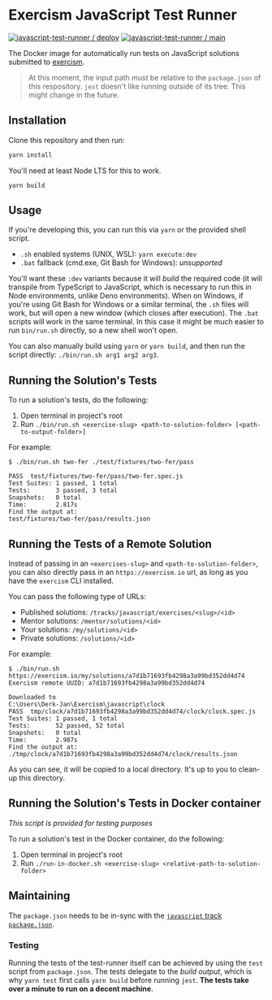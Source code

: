 # Exercism JavaScript Test Runner

[![javascript-test-runner / deploy](https://github.com/exercism/javascript-test-runner/actions/workflows/deploys.yml/badge.svg)](https://github.com/exercism/javascript-test-runner/actions/workflows/deploys.yml) [![javascript-test-runner / main](https://github.com/exercism/javascript-test-runner/actions/workflows/ci.js.yml/badge.svg)](https://github.com/exercism/javascript-test-runner/actions/workflows/ci.js.yml)

The Docker image for automatically run tests on JavaScript solutions submitted to [exercism][web-exercism].

> At this moment, the input path _must_ be relative to the `package.json` of this respository. `jest` doesn't like running outside of its tree. This might change in the future.

## Installation

Clone this repository and then run:

```bash
yarn install
```

You'll need at least Node LTS for this to work.

```
yarn build
```

## Usage

If you're developing this, you can run this via `yarn` or the provided shell script.

- `.sh` enabled systems (UNIX, WSL): `yarn execute:dev`
- `.bat` fallback (cmd.exe, Git Bash for Windows): _unsupported_

You'll want these `:dev` variants because it will _build_ the required code (it will transpile from TypeScript to JavaScript, which is necessary to run this in Node environments, unlike Deno environments). When on Windows, if you're using Git Bash for Windows or a similar terminal, the `.sh` files will work, but will open a new window (which closes after execution). The `.bat` scripts will work in the same terminal. In this case it might be much easier to run `bin/run.sh` directly, so a new shell won't open.

You can also manually build using `yarn` or `yarn build`, and then run the script directly: `./bin/run.sh arg1 arg2 arg3`.

## Running the Solution's Tests

To run a solution's tests, do the following:

1. Open terminal in project's root
2. Run `./bin/run.sh <exercise-slug> <path-to-solution-folder> [<path-to-output-folder>]`

For example:

```shell
$ ./bin/run.sh two-fer ./test/fixtures/two-fer/pass

PASS  test/fixtures/two-fer/pass/two-fer.spec.js
Test Suites: 1 passed, 1 total
Tests:       3 passed, 3 total
Snapshots:   0 total
Time:        2.817s
Find the output at:
test/fixtures/two-fer/pass/results.json
```

## Running the Tests of a Remote Solution

Instead of passing in an `<exercises-slug>` and `<path-to-solution-folder>`, you can also directly pass in an `https://exercism.io` url, as long as you have the `exercism` CLI installed.

You can pass the following type of URLs:

- Published solutions: `/tracks/javascript/exercises/<slug>/<id>`
- Mentor solutions: `/mentor/solutions/<id>`
- Your solutions: `/my/solutions/<id>`
- Private solutions: `/solutions/<id>`

For example:

```
$ ./bin/run.sh https://exercism.io/my/solutions/a7d1b71693fb4298a3a99bd352dd4d74
Exercism remote UUID: a7d1b71693fb4298a3a99bd352dd4d74

Downloaded to
C:\Users\Derk-Jan\Exercism\javascript\clock
PASS  tmp/clock/a7d1b71693fb4298a3a99bd352dd4d74/clock/clock.spec.js
Test Suites: 1 passed, 1 total
Tests:       52 passed, 52 total
Snapshots:   0 total
Time:        2.987s
Find the output at:
./tmp/clock/a7d1b71693fb4298a3a99bd352dd4d74/clock/results.json
```

As you can see, it will be copied to a local directory. It's up to you to clean-up this directory.

## Running the Solution's Tests in Docker container

_This script is provided for testing purposes_

To run a solution's test in the Docker container, do the following:

1. Open terminal in project's root
2. Run `./run-in-docker.sh <exercise-slug> <relative-path-to-solution-folder>`

## Maintaining

The `package.json` needs to be in-sync with the [`javascript` track `package.json`][git-javascript].

### Testing

Running the tests of the test-runner itself can be achieved by using the `test` script from `package.json`. The tests delegate to the _build output_, which is why `yarn test` first calls `yarn build` before running `jest`. **The tests take over a minute to run on a decent machine**.

[web-exercism]: https://exercism.io
[git-automated-tests]: https://github.com/exercism/automated-tests
[git-javascript]: https://github.com/exercism/javascript
